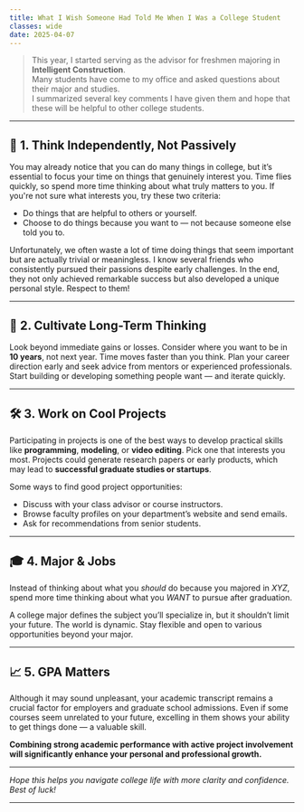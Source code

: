 ```yaml
---
title: What I Wish Someone Had Told Me When I Was a College Student
classes: wide
date: 2025-04-07
---
```


> This year, I started serving as the advisor for freshmen majoring in **Intelligent Construction**.  
> Many students have come to my office and asked questions about their major and studies.  
> I summarized several key comments I have given them and hope that these will be helpful to other college students.

---

## 🧠 1. Think Independently, Not Passively

You may already notice that you can do many things in college, but it’s essential to focus your time on things that genuinely interest you. Time flies quickly, so spend more time thinking about what truly matters to you. If you're not sure what interests you, try these two criteria:

- Do things that are helpful to others or yourself.
- Choose to do things because you want to — not because someone else told you to.

Unfortunately, we often waste a lot of time doing things that seem important but are actually trivial or meaningless. I know several friends who consistently pursued their passions despite early challenges. In the end, they not only achieved remarkable success but also developed a unique personal style. Respect to them!

---

## 🌱 2. Cultivate Long-Term Thinking

Look beyond immediate gains or losses. Consider where you want to be in **10 years**, not next year. Time moves faster than you think. Plan your career direction early and seek advice from mentors or experienced professionals. Start building or developing something people want — and iterate quickly.

---

## 🛠 3. Work on Cool Projects

Participating in projects is one of the best ways to develop practical skills like **programming**, **modeling**, or **video editing**. Pick one that interests you most. Projects could generate research papers or early products, which may lead to **successful graduate studies or startups**.

Some ways to find good project opportunities:

- Discuss with your class advisor or course instructors.
- Browse faculty profiles on your department’s website and send emails.
- Ask for recommendations from senior students.

---

## 🎓 4. Major & Jobs

Instead of thinking about what you *should* do because you majored in *XYZ*, spend more time thinking about what you *WANT* to pursue after graduation.

A college major defines the subject you’ll specialize in, but it shouldn’t limit your future. The world is dynamic. Stay flexible and open to various opportunities beyond your major.

---

## 📈 5. GPA Matters

Although it may sound unpleasant, your academic transcript remains a crucial factor for employers and graduate school admissions. Even if some courses seem unrelated to your future, excelling in them shows your ability to get things done — a valuable skill.

**Combining strong academic performance with active project involvement will significantly enhance your personal and professional growth.**

---

*Hope this helps you navigate college life with more clarity and confidence. Best of luck!*



---



